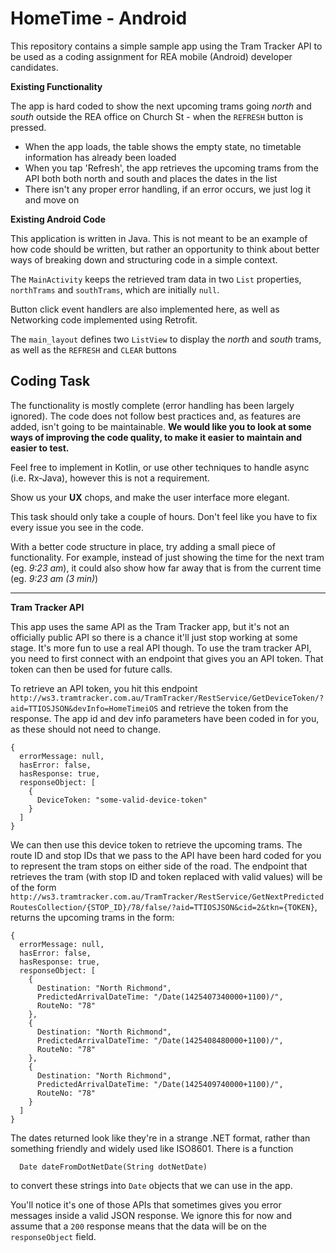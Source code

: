 __**HomeTime - Android**__
==================

This repository contains a simple sample app using the Tram Tracker API to be used as a coding assignment for REA mobile (Android) developer candidates.

__**Existing Functionality**__


The app is hard coded to show the next upcoming trams going *north* and *south* outside the REA office on Church St - when the `REFRESH` button is pressed.

* When the app loads, the table shows the empty state,  no timetable information has already been loaded
* When you tap 'Refresh', the app retrieves the upcoming trams from the API both both north and south and places the dates in the list
* There isn't any proper error handling, if an error occurs, we just log it and move on

__**Existing Android Code**__

This application is written in Java. This is not meant to be an example of how code should be written, but rather an opportunity to think about better ways of breaking down and structuring code in a simple context.

The `MainActivity` keeps the retrieved tram data in two `List` properties, `northTrams` and `southTrams`, which are initially `null`.

Button click event handlers are also implemented here, as well as Networking code implemented using Retrofit.

The `main_layout` defines two `ListView` to display the *north* and *south* trams, as well as the `REFRESH` and `CLEAR` buttons


__**Coding Task**__
-----------

The functionality is mostly complete (error handling has been largely ignored). The code does not follow best practices and, as features are added, isn't going to be maintainable. __We would like you to look at some ways of improving the code quality, to make it easier to maintain and easier to test.__

Feel free to implement in Kotlin, or use other techniques to handle async (i.e. Rx-Java), however this is not a requirement.

Show us your __UX__ chops, and make the user interface more elegant.

This task should only take a couple of hours. Don't feel like you have to fix every issue you see in the code.

With a better code structure in place, try adding a small piece of functionality. For example, instead of just showing the time for the next tram (eg. *9:23 am*), it could also show how far away that is from the current time (eg. *9:23 am (3 min)*)

---

__Tram Tracker API__

This app uses the same API as the Tram Tracker app, but it's not an officially public API so there is a chance it'll just stop working at some stage. It's more fun to use a real API though. To use the tram tracker API, you need to first connect with an endpoint that gives you an API token. That token can then be used for future calls.

To retrieve an API token, you hit this endpoint `http://ws3.tramtracker.com.au/TramTracker/RestService/GetDeviceToken/?aid=TTIOSJSON&devInfo=HomeTimeiOS` and retrieve the token from the response. The app id and dev info parameters have been coded in for you, as these should not need to change.

```
{
  errorMessage: null,
  hasError: false,
  hasResponse: true,
  responseObject: [
    {
      DeviceToken: "some-valid-device-token"
    }
  ]
}
```

We can then use this device token to retrieve the upcoming trams. The route ID and stop IDs that we pass to the API have been hard coded for you to represent the tram stops on either side of the road. The endpoint that retrieves the tram (with stop ID and token replaced with valid values) will be of the form `http://ws3.tramtracker.com.au/TramTracker/RestService/GetNextPredictedRoutesCollection/{STOP_ID}/78/false/?aid=TTIOSJSON&cid=2&tkn={TOKEN}`, returns the upcoming trams in the form:

```
{
  errorMessage: null,
  hasError: false,
  hasResponse: true,
  responseObject: [
    {
      Destination: "North Richmond",
      PredictedArrivalDateTime: "/Date(1425407340000+1100)/",
      RouteNo: "78"
    },
    {
      Destination: "North Richmond",
      PredictedArrivalDateTime: "/Date(1425408480000+1100)/",
      RouteNo: "78"
    },
    {
      Destination: "North Richmond",
      PredictedArrivalDateTime: "/Date(1425409740000+1100)/",
      RouteNo: "78"
    }
  ]
}
```

The dates returned look like they're in a strange .NET format, rather than something friendly and widely used like ISO8601. There is a function
```
  Date dateFromDotNetDate(String dotNetDate)
```
to convert these strings into `Date` objects that we can use in the app.

You'll notice it's one of those APIs that sometimes gives you error messages inside a valid JSON response. We ignore this for now and assume that a `200` response means that the data will be on the `responseObject` field.
